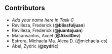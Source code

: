 ## Contributors
- _Add your name here in Task C_
- Revilleza, Frederick (**@blissfuljuan**)
- Revilleza, Frederick (**@juantojuan**)
- Macansantos, Axcel (**@AksilDev**)
- Estrera, Michaela Ma. Alexa D. (@michaela-es)
- Abel, Zydric (**@zydric**)

